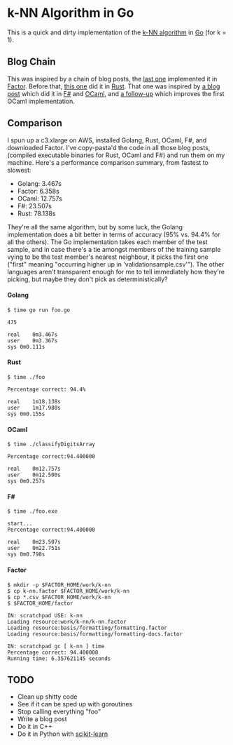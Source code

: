 # k-NN Algorithm in Go

This is a quick and dirty implementation of the [k-NN algorithm](http://en.wikipedia.org/wiki/K-nearest_neighbors_algorithm) in [Go](http://golang.org/) (for k = 1).

## Blog Chain

This was inspired by a chain of blog posts, the [last one](http://re-factor.blogspot.ca/2014/06/comparing-k-nn-in-factor.html) implemented it in [Factor](http://factorcode.org/).  Before that, [this one](http://huonw.github.io/2014/06/10/knn-rust.html) did it in [Rust](http://www.rust-lang.org/).  That one was inspired by [a blog post](http://philtomson.github.io/blog/2014/05/29/comparing-a-machine-learning-algorithm-implemented-in-f-number-and-ocaml/) which did it in [F#](http://fsharp.org/) and [OCaml](http://ocaml.org/), and [a follow-up](http://philtomson.github.io/blog/2014/05/30/stop-the-presses-ocaml-wins/) which improves the first OCaml implementation.

## Comparison

I spun up a c3.xlarge on AWS, installed Golang, Rust, OCaml, F#, and downloaded Factor.  I've copy-pasta'd the code in all those blog posts, (compiled executable binaries for Rust, OCaml and F#) and run them on my machine.  Here's a performance comparison summary, from fastest to slowest:

* Golang: 3.467s
* Factor: 6.358s
* OCaml: 12.757s
* F#: 23.507s
* Rust: 78.138s

They're all the same algorithm, but by some luck, the Golang implementation does a bit better in terms of accuracy (95% vs. 94.4% for all the others).  The Go implementation takes each member of the test sample, and in case there's a tie amongst members of the training sample vying to be the test member's nearest neighbour, it picks the first one ("first" meaning "occurring higher up in 'validationsample.csv'").  The other languages aren't transparent enough for me to tell immediately how they're picking, but maybe they don't pick as deterministically?

#### Golang
```
$ time go run foo.go

475

real	0m3.467s
user	0m3.367s
sys	0m0.111s
```

#### Rust
```
$ time ./foo

Percentage correct: 94.4%

real	1m18.138s
user	1m17.980s
sys	0m0.155s
```

#### OCaml
```
$ time ./classifyDigitsArray

Percentage correct:94.400000

real	0m12.757s
user	0m12.500s
sys	0m0.257s
```

#### F#
```
$ time ./foo.exe

start...
Percentage correct:94.400000

real	0m23.507s
user	0m22.751s
sys	0m0.798s
```

#### Factor
```
$ mkdir -p $FACTOR_HOME/work/k-nn
$ cp k-nn.factor $FACTOR_HOME/work/k-nn
$ cp *.csv $FACTOR_HOME/work/k-nn
$ $FACTOR_HOME/factor

IN: scratchpad USE: k-nn
Loading resource:work/k-nn/k-nn.factor
Loading resource:basis/formatting/formatting.factor
Loading resource:basis/formatting/formatting-docs.factor

IN: scratchpad gc [ k-nn ] time
Percentage correct: 94.400000
Running time: 6.357621145 seconds
```

## TODO

* Clean up shitty code
* See if it can be sped up with goroutines
* Stop calling everything "foo"
* Write a blog post
* Do it in C++
* Do it in Python with [scikit-learn](http://scipy-lectures.github.io/advanced/scikit-learn/)

